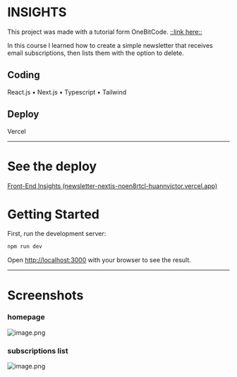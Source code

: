 # INSIGHTS

This project was made with a tutorial form OneBitCode. [::link here::](https://youtu.be/d0FtBqd4WkE?si=ctjvWk_iKb-qErej)

In this course I learned how to create a simple newsletter that receives email subscriptions, then lists them with the option to delete.

## Coding

React.js • Next.js • Typescript • Tailwind

## Deploy

Vercel

---

# See the deploy

[Front-End Insights (newsletter-nextjs-noen8rtcl-huannvictor.vercel.app)](https://newsletter-nextjs-noen8rtcl-huannvictor.vercel.app/)

# Getting Started

First, run the development server:

```bash
npm run dev
```

Open [http://localhost:3000](http://localhost:3000) with your browser to see the result.

---

# Screenshots

### homepage

![image.png](https://res.craft.do/user/full/2a94c98e-cd47-d60f-7a1c-d742c8bd4fd9/doc/b7a460dd-0a11-a165-f688-1d8049001047/ea895e51-5f92-4395-afba-9fe8a475ce22)

### subscriptions list

![image.png](https://res.craft.do/user/full/2a94c98e-cd47-d60f-7a1c-d742c8bd4fd9/doc/b7a460dd-0a11-a165-f688-1d8049001047/95e44b82-6777-423a-abcd-728453f984f6)
